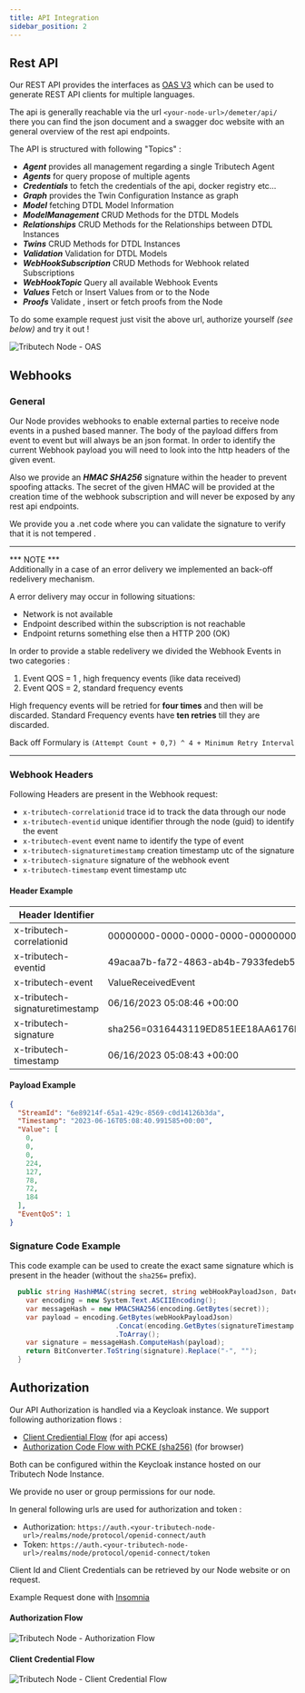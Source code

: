 ```yaml
---
title: API Integration
sidebar_position: 2
---
```


## Rest API
Our REST API provides the interfaces as [OAS V3](https://swagger.io/specification/v3/) which can be used to generate REST API clients for multiple languages. 

The api is generally reachable via the url `<your-node-url>/demeter/api/`  there you can find the json document and a swagger doc website with an general overview of the rest api endpoints. 

The API is structured with following "Topics" :
- ***Agent*** provides all management regarding a single Tributech Agent
- ***Agents*** for query propose of multiple agents 
- ***Credentials*** to fetch the credentials of the api, docker registry etc... 
- ***Graph*** provides the Twin Configuration Instance as graph
- ***Model*** fetching DTDL Model Information
- ***ModelManagement*** CRUD Methods for the DTDL Models
- ***Relationships*** CRUD Methods for the Relationships between DTDL Instances
- ***Twins*** CRUD Methods for DTDL Instances
- ***Validation*** Validation for DTDL Models
- ***WebHookSubscription*** CRUD Methods for Webhook related Subscriptions
- ***WebHookTopic*** Query all available Webhook Events
- ***Values*** Fetch or Insert Values from or to the Node
- ***Proofs*** Validate , insert or fetch proofs from the Node

To do some example request just visit the above url, authorize yourself *(see below)* and try it out ! 

![Tributech Node - OAS](./img/OAS.png)

## Webhooks

### General 

Our Node provides webhooks to enable external parties to receive node events in a pushed based manner. The body of the payload differs from event to event but will always be an json format. In order to identify the current Webhook payload you will need to look into the http headers of the given event.

Also we provide an ***HMAC SHA256*** signature within the header to prevent spoofing attacks. The secret of the given HMAC will be provided at the creation time of the webhook subscription and will never be exposed by any rest api endpoints. 

We provide you a .net code where you can validate the signature to verify that it is not tempered . 

___
*** NOTE ***  
Additionally in a case of an error delivery we implemented an back-off redelivery mechanism. 

A error delivery may occur in following situations: 
- Network is not available
- Endpoint described within the subscription is not reachable
- Endpoint returns something else then a HTTP 200 (OK) 

In order to provide a stable redelivery we divided the Webhook Events in two categories : 

1. Event QOS = 1 , high frequency events (like data received)
2. Event QOS = 2, standard frequency events 

High frequency events will be retried for **four times** and then will be discarded. Standard Frequency events have **ten retries** till they are discarded.

Back off Formulary is `(Attempt Count + 0,7) ^ 4 + Minimum Retry Interval`
____


### Webhook Headers

Following Headers are present in the Webhook request: 
 
- `x-tributech-correlationid` trace id to track the data through our node
- `x-tributech-eventid` unique identifier through the node (guid) to identify the event 
- `x-tributech-event` event name to identify the type of event 
- `x-tributech-signaturetimestamp` creation timestamp utc of the signature
- `x-tributech-signature` signature of the webhook event
- `x-tributech-timestamp` event timestamp utc


#### Header Example

| Header Identifier | Value |
| ----------------- | ----- |
| x-tributech-correlationid | 00000000-0000-0000-0000-000000000000 |
| x-tributech-eventid | 49acaa7b-fa72-4863-ab4b-7933fedeb59a |
| x-tributech-event | ValueReceivedEvent |
| x-tributech-signaturetimestamp | 06/16/2023 05:08:46 +00:00 |
| x-tributech-signature | sha256=0316443119ED851EE18AA6176E8281E6A28D02A52EAF5DC85D45A6149173F412 |
| x-tributech-timestamp | 06/16/2023 05:08:43 +00:00 |


#### Payload Example

~~~ json
{
  "StreamId": "6e89214f-65a1-429c-8569-c0d14126b3da",
  "Timestamp": "2023-06-16T05:08:40.991585+00:00",
  "Value": [
    0,
    0,
    0,
    224,
    127,
    78,
    72,
    184
  ],
  "EventQoS": 1
}
~~~
  
### Signature Code Example

This code example can be used to create the exact same signature which is present in the header (without the `sha256=` prefix).

~~~ csharp
  public string HashHMAC(string secret, string webHookPayloadJson, DateTimeOffset signatureTimestamp) {
    var encoding = new System.Text.ASCIIEncoding();
    var messageHash = new HMACSHA256(encoding.GetBytes(secret));
    var payload = encoding.GetBytes(webHookPayloadJson)
                          .Concat(encoding.GetBytes(signatureTimestamp.ToString(CultureInfo.InvariantCulture)))
                          .ToArray();
    var signature = messageHash.ComputeHash(payload);
    return BitConverter.ToString(signature).Replace("-", "");
  }
~~~

## Authorization

Our API Authorization is handled via a Keycloak instance. We support following authorization flows : 

- [Client Crediential Flow](https://auth0.com/docs/get-started/authentication-and-authorization-flow/client-credentials-flow) (for api access)
- [Authorization Code Flow with PCKE (sha256)](https://auth0.com/docs/get-started/authentication-and-authorization-flow/authorization-code-flow-with-proof-key-for-code-exchange-pkce) (for browser)

Both can be configured within the Keycloak instance hosted on our Tributech Node Instance. 

We provide no user or group permissions for our node. 

In general following urls are used for authorization and token : 

- Authorization: `https://auth.<your-tributech-node-url>/realms/node/protocol/openid-connect/auth`
- Token: `https://auth.<your-tributech-node-url>/realms/node/protocol/openid-connect/token`

Client Id and Client Credentials can be retrieved by our Node website or on request.

Example Request done with [Insomnia](https://insomnia.rest/)

#### Authorization Flow

![Tributech Node - Authorization Flow](./img/AuthorizationCodeFlow.png)


#### Client Credential Flow

![Tributech Node - Client Credential Flow](./img/ClientCredentialFlow.png)
